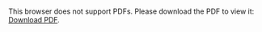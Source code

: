 <object data="christ-in-song/CIS1908pdfs/063.pdf" type="application/pdf" width="100%" height="1024px">
    <embed src="christ-in-song/CIS1908pdfs/063.pdf">
        <p>This browser does not support PDFs. Please download the PDF to view it: <a href="christ-in-song/CIS1908pdfs/063.pdf">Download PDF</a>.</p>
    </embed>
</object>
